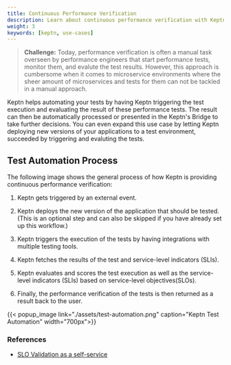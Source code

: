 ```yaml
---
title: Continuous Performance Verification
description: Learn about continuous performance verification with Keptn.
weight: 3
keywords: [keptn, use-cases]
---
```


> **Challenge:** Today, performance verification is often a manual task overseen by performance engineers that start performance tests, monitor them, and evalute the test results. However, this approach is cumbersome when it comes to microservice environments where the sheer amount of microservices  and tests for them can not be tackled in a manual approach. 

Keptn helps automating your tests by having Keptn triggering the test execution and evaluating the result of these performance tests. The result can then be automatically processed or presented in the Keptn's Bridge to take further decisions. 
You can even expand this use case by letting Keptn deploying new versions of your applications to a test environment, succeeded by triggering and evaluting the tests. 

## Test Automation Process

The following image shows the general process of how Keptn is providing continuous performance verification:

1. Keptn gets triggered by an external event. 

1. Keptn deploys the new version of the application that should be tested. (This is an optional step and can also be skipped if you have already set up this workflow.)

1. Keptn triggers the execution of the tests by having integrations with multiple testing tools. 

1. Keptn fetches the results of the test and service-level indicators (SLIs).

1. Keptn evaluates and scores the test execution as well as the service-level indicators (SLIs) based on service-level objectives(SLOs).

1. Finally, the performance verification of the tests is then returned as a result back to the user.

  {{< popup_image
  link="./assets/test-automation.png"
  caption="Keptn Test Automation"
  width="700px">}}

### References

- [SLO Validation as a self-service](https://www.neotys.com/blog/neotyspac-slo-validation-self-service-keptn-quality-gates/)